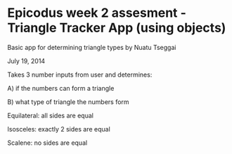 Epicodus week 2 assesment - Triangle Tracker App (using objects)
========================
Basic app for determining triangle types by Nuatu Tseggai

July 19, 2014

Takes 3 number inputs from user and determines: 

A) if the numbers can form a triangle

B) what type of triangle the numbers form

Equilateral: all sides are equal

Isosceles: exactly 2 sides are equal

Scalene: no sides are equal
